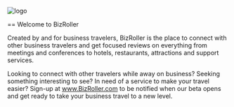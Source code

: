 ![logo](https://raw.github.com/singermatt/omrails/blob/master/app/assets/images/Bizrollerlogowithtagline.png)


== Welcome to BizRoller

Created by and for business travelers, BizRoller is the place to connect with other business travelers and get focused reviews on everything from meetings and conferences to hotels, restaurants, attractions and support services. 

Looking to connect with other travelers while away on business? Seeking something interesting to see? In need of a service to make your travel easier? Sign-up at www.BizRoller.com to be notified when our beta opens and get ready to take your business travel to a new level.

